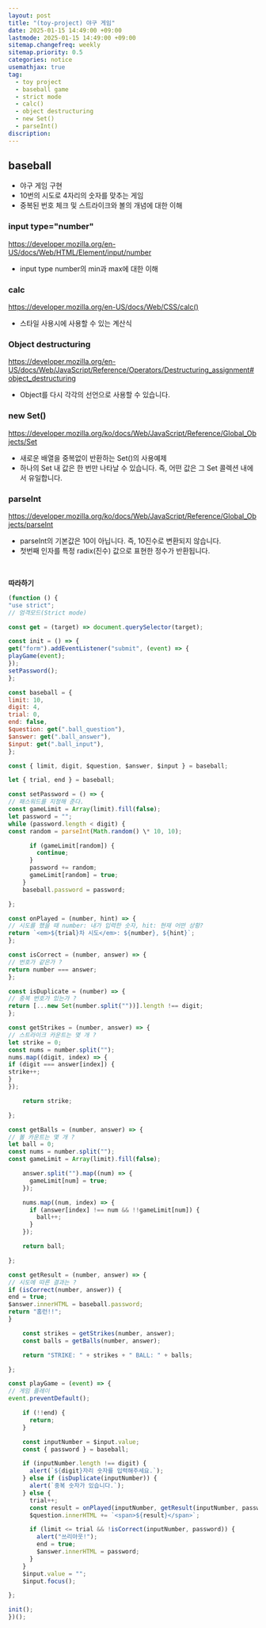 ```yaml
---
layout: post
title: "(toy-project) 야구 게임"
date: 2025-01-15 14:49:00 +09:00
lastmode: 2025-01-15 14:49:00 +09:00
sitemap.changefreq: weekly
sitemap.priority: 0.5
categories: notice
usemathjax: true
tag:
  - toy project
  - baseball game
  - strict mode
  - calc()
  - object destructuring
  - new Set()
  - parseInt()
discription:
---
```


## baseball

- 야구 게임 구현
- 10번의 시도로 4자리의 숫자를 맞추는 게임
- 중복된 번호 체크 및 스트라이크와 볼의 개념에 대한 이해

### input type="number"

https://developer.mozilla.org/en-US/docs/Web/HTML/Element/input/number

- input type number의 min과 max에 대한 이해

### calc

https://developer.mozilla.org/en-US/docs/Web/CSS/calc()

- 스타일 사용시에 사용할 수 있는 계산식

### Object destructuring

https://developer.mozilla.org/en-US/docs/Web/JavaScript/Reference/Operators/Destructuring_assignment#object_destructuring

- Object를 다시 각각의 선언으로 사용할 수 있습니다.

### new Set()

https://developer.mozilla.org/ko/docs/Web/JavaScript/Reference/Global_Objects/Set

- 새로운 배열을 중복없이 반환하는 Set()의 사용예제
- 하나의 Set 내 값은 한 번만 나타날 수 있습니다. 즉, 어떤 값은 그 Set 콜렉션 내에서 유일합니다.

### parseInt

https://developer.mozilla.org/ko/docs/Web/JavaScript/Reference/Global_Objects/parseInt

- parseInt의 기본값은 10이 아닙니다. 즉, 10진수로 변환되지 않습니다.
- 첫번째 인자를 특정 radix(진수) 값으로 표현한 정수가 반환됩니다.

<br>

**따라하기**

```js
(function () {
"use strict";
// 엄격모드(Strict mode)

const get = (target) => document.querySelector(target);

const init = () => {
get("form").addEventListener("submit", (event) => {
playGame(event);
});
setPassword();
};

const baseball = {
limit: 10,
digit: 4,
trial: 0,
end: false,
$question: get(".ball_question"),
$answer: get(".ball_answer"),
$input: get(".ball_input"),
};

const { limit, digit, $question, $answer, $input } = baseball;

let { trial, end } = baseball;

const setPassword = () => {
// 패스워드를 지정해 준다.
const gameLimit = Array(limit).fill(false);
let password = "";
while (password.length < digit) {
const random = parseInt(Math.random() \* 10, 10);

      if (gameLimit[random]) {
        continue;
      }
      password += random;
      gameLimit[random] = true;
    }
    baseball.password = password;

};

const onPlayed = (number, hint) => {
// 시도를 했을 때 number: 내가 입력한 숫자, hit: 현재 어떤 상황?
return `<em>${trial}차 시도</em>: ${number}, ${hint}`;
};

const isCorrect = (number, answer) => {
// 번호가 같은가 ?
return number === answer;
};

const isDuplicate = (number) => {
// 중복 번호가 있는가 ?
return [...new Set(number.split(""))].length !== digit;
};

const getStrikes = (number, answer) => {
// 스트라이크 카운트는 몇 개 ?
let strike = 0;
const nums = number.split("");
nums.map((digit, index) => {
if (digit === answer[index]) {
strike++;
}
});

    return strike;

};

const getBalls = (number, answer) => {
// 볼 카운트는 몇 개 ?
let ball = 0;
const nums = number.split("");
const gameLimit = Array(limit).fill(false);

    answer.split("").map((num) => {
      gameLimit[num] = true;
    });

    nums.map((num, index) => {
      if (answer[index] !== num && !!gameLimit[num]) {
        ball++;
      }
    });

    return ball;

};

const getResult = (number, answer) => {
// 시도에 따른 결과는 ?
if (isCorrect(number, answer)) {
end = true;
$answer.innerHTML = baseball.password;
return "홈런!!";
}

    const strikes = getStrikes(number, answer);
    const balls = getBalls(number, answer);

    return "STRIKE: " + strikes + " BALL: " + balls;

};

const playGame = (event) => {
// 게임 플레이
event.preventDefault();

    if (!!end) {
      return;
    }

    const inputNumber = $input.value;
    const { password } = baseball;

    if (inputNumber.length !== digit) {
      alert(`${digit}자리 숫자를 입력해주세요.`);
    } else if (isDuplicate(inputNumber)) {
      alert(`중복 숫자가 있습니다.`);
    } else {
      trial++;
      const result = onPlayed(inputNumber, getResult(inputNumber, password));
      $question.innerHTML += `<span>${result}</span>`;

      if (limit <= trial && !isCorrect(inputNumber, password)) {
        alert("쓰리아웃!");
        end = true;
        $answer.innerHTML = password;
      }
    }
    $input.value = "";
    $input.focus();

};

init();
})();
```
